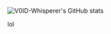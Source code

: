 ![V0ID-Whisperer's GitHub stats](https://github-readme-stats.vercel.app/api?username=V0ID-Whisperer&show_icons=true&theme=dracula&include_all_commits=true)
<html style="
  .container-xl {
    background: white
  }
  ">lol
</html>
